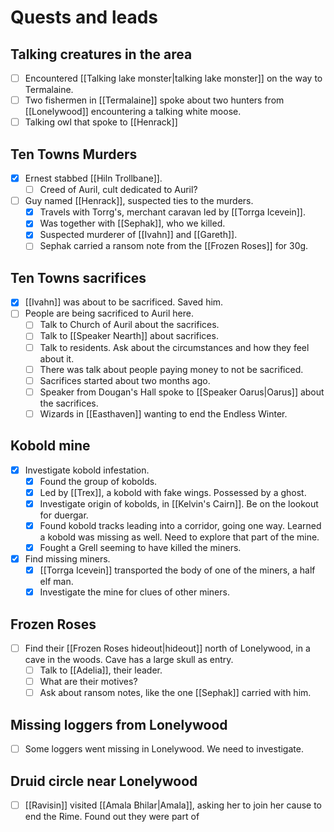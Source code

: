 # Quests and leads

## Talking creatures in the area
- [ ] Encountered [[Talking lake monster|talking lake monster]] on the way to Termalaine.
- [ ] Two fishermen in [[Termalaine]] spoke about two hunters from [[Lonelywood]] encountering a talking white moose.
- [ ] Talking owl that spoke to [[Henrack]]

## Ten Towns Murders
- [x] Ernest stabbed [[Hiln Trollbane]].
	- [ ] Creed of Auril, cult dedicated to Auril?
- [ ] Guy named [[Henrack]], suspected ties to the murders.
	- [x] Travels with Torrg's, merchant caravan led by [[Torrga Icevein]].
	- [x] Was together with [[Sephak]], who we killed.
	- [x] Suspected murderer of [[Ivahn]] and [[Gareth]].
	- [ ] Sephak carried a ransom note from the [[Frozen Roses]] for 30g.

## Ten Towns sacrifices
- [x] [[Ivahn]] was about to be sacrificed. Saved him.
- [ ] People are being sacrificed to Auril here.
	- [ ] Talk to Church of Auril about the sacrifices.
	- [ ] Talk to [[Speaker Nearth]] about sacrifices.
	- [ ] Talk to residents. Ask about the circumstances and how they feel about it.
	- [ ] There was talk about people paying money to not be sacrificed.
	- [ ] Sacrifices started about two months ago.
	- [ ] Speaker from Dougan's Hall spoke to [[Speaker Oarus|Oarus]] about the sacrifices.
	- [ ] Wizards in [[Easthaven]] wanting to end the Endless Winter.

## Kobold mine
- [x] Investigate kobold infestation.
	- [x] Found the group of kobolds.
	- [x] Led by [[Trex]], a kobold with fake wings. Possessed by a ghost.
	- [x] Investigate origin of kobolds, in [[Kelvin's Cairn]]. Be on the lookout for duergar.
	- [x] Found kobold tracks leading into a corridor, going one way. Learned a kobold was missing as well. Need to explore that part of the mine.
	- [x] Fought a Grell seeming to have killed the miners.
- [x] Find missing miners.
	- [x] [[Torrga Icevein]] transported the body of one of the miners, a half elf man.
	- [x] Investigate the mine for clues of other miners.

## Frozen Roses
- [ ] Find their [[Frozen Roses hideout|hideout]] north of Lonelywood, in a cave in the woods. Cave has a large skull as entry.
	- [ ] Talk to [[Adelia]], their leader.
	- [ ] What are their motives?
	- [ ] Ask about ransom notes, like the one [[Sephak]] carried with him.

## Missing loggers from Lonelywood
- [ ] Some loggers went missing in Lonelywood. We need to investigate.

## Druid circle near Lonelywood
- [ ] [[Ravisin]] visited [[Amala Bhilar|Amala]], asking her to join her cause to end the Rime. Found out they were part of 
